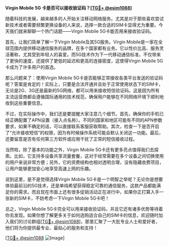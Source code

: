 **Virgin Mobile 5G 卡是否可以接收验证码？[[TG💪+ @esim1088](https://t.me/s/esim1088)]**

随着科技的发展，越来越多的人开始关注移动网络服务。尤其是对于那些喜欢尝试新技术或者需要频繁更换设备的人来说，选择一款合适的SIM卡显得尤为重要。今天我们就来聊聊一个热门话题——Virgin Mobile 5G卡能否用来接收验证码。

首先，让我们简单了解一下Virgin Mobile及其5G服务。Virgin Mobile是一家在全球范围内提供移动通信服务的品牌，在多个国家都有业务。它以性价比高、服务灵活著称，尤其受到年轻人的喜爱。而5G技术作为下一代移动通信标准，不仅带来了更快的速度，还提供了更低的延迟和更高的连接密度，这使得Virgin Mobile 5G卡成为了许多用户的首选。

那么问题来了：使用Virgin Mobile 5G卡是否能够正常接收各类平台发送的验证码呢？答案是肯定的！实际上，只要是合法开通并且处于正常使用状态下的SIM卡，无论是2G、3G还是最新的5G网络，都可以用来接收短信验证码。这是因为所有主流运营商都会遵循国际通用的技术规范，确保用户能够在不同网络环境下顺利地收到这些重要信息。

不过，在实际操作中，我们还是要提醒大家注意几个细节。首先，确保你的手机已经正确配置了APN设置（接入点名称）。不同的国家和地区可能有不同的APN参数要求，如果不确定的话，可以直接联系客服获取帮助。其次，检查一下是否开启了“允许接收短信”的权限，因为有时候操作系统可能会默认关闭这一功能。最后，还要留意是否有任何第三方软件或应用干扰了正常的短信接收过程。

当然啦，除了基本的功能之外，Virgin Mobile 5G卡还有更多亮点值得我们去探索。比如，它支持多设备共享流量套餐，这对于经常需要在多个设备之间切换使用的用户来说非常方便；另外，它的资费结构也相对透明合理，没有隐藏收费项目，让用户能够更加安心地享受高速上网的乐趣。

说到这里，是不是觉得选择Virgin Mobile 5G卡是一个明智之举呢？无论你是想要体验最前沿的5G技术，还是单纯希望获得稳定可靠的通信服务，这款产品都能满足你的需求。而且现在市面上还有很多促销活动正在进行中，如果你正打算入手一张新的SIM卡，不妨考虑一下Virgin Mobile 5G卡吧！

总之，Virgin Mobile 5G卡完全可以用来接收验证码，并且它还有诸多优势等待着你去发现。如果你想了解更多关于如何选购适合自己的SIM卡的信息，欢迎随时加入我们的讨论群组[[TG💪+ @esim1088](https://t.me/s/esim1088)]，那里汇聚了一大批专业人士和爱好者，他们将为你提供最专业、最贴心的服务和支持！

[[TG💪+ @esim1088](https://t.me/s/esim1088) ![Image](https://i.postimg.cc/4NQfJmqS/Snipaste-2025-05-13-00-14-12.png)]